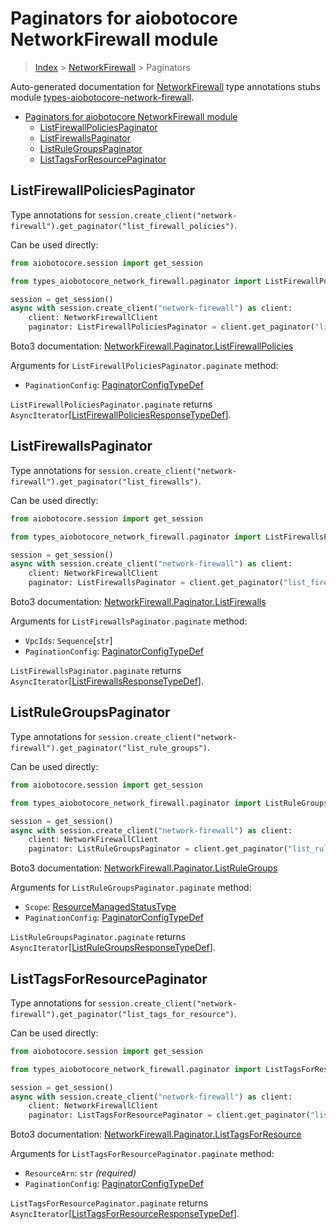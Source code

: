 <a id="paginators-for-aiobotocore-networkfirewall-module"></a>

# Paginators for aiobotocore NetworkFirewall module

> [Index](../README.md) > [NetworkFirewall](./README.md) > Paginators

Auto-generated documentation for
[NetworkFirewall](https://boto3.amazonaws.com/v1/documentation/api/latest/reference/services/network-firewall.html#NetworkFirewall)
type annotations stubs module
[types-aiobotocore-network-firewall](https://pypi.org/project/types-aiobotocore-network-firewall/).

- [Paginators for aiobotocore NetworkFirewall module](#paginators-for-aiobotocore-networkfirewall-module)
  - [ListFirewallPoliciesPaginator](#listfirewallpoliciespaginator)
  - [ListFirewallsPaginator](#listfirewallspaginator)
  - [ListRuleGroupsPaginator](#listrulegroupspaginator)
  - [ListTagsForResourcePaginator](#listtagsforresourcepaginator)

<a id="listfirewallpoliciespaginator"></a>

## ListFirewallPoliciesPaginator

Type annotations for
`session.create_client("network-firewall").get_paginator("list_firewall_policies")`.

Can be used directly:

```python
from aiobotocore.session import get_session

from types_aiobotocore_network_firewall.paginator import ListFirewallPoliciesPaginator

session = get_session()
async with session.create_client("network-firewall") as client:
    client: NetworkFirewallClient
    paginator: ListFirewallPoliciesPaginator = client.get_paginator("list_firewall_policies")
```

Boto3 documentation:
[NetworkFirewall.Paginator.ListFirewallPolicies](https://boto3.amazonaws.com/v1/documentation/api/latest/reference/services/network-firewall.html#NetworkFirewall.Paginator.ListFirewallPolicies)

Arguments for `ListFirewallPoliciesPaginator.paginate` method:

- `PaginationConfig`:
  [PaginatorConfigTypeDef](./type_defs.md#paginatorconfigtypedef)

`ListFirewallPoliciesPaginator.paginate` returns
`AsyncIterator`\[[ListFirewallPoliciesResponseTypeDef](./type_defs.md#listfirewallpoliciesresponsetypedef)\].

<a id="listfirewallspaginator"></a>

## ListFirewallsPaginator

Type annotations for
`session.create_client("network-firewall").get_paginator("list_firewalls")`.

Can be used directly:

```python
from aiobotocore.session import get_session

from types_aiobotocore_network_firewall.paginator import ListFirewallsPaginator

session = get_session()
async with session.create_client("network-firewall") as client:
    client: NetworkFirewallClient
    paginator: ListFirewallsPaginator = client.get_paginator("list_firewalls")
```

Boto3 documentation:
[NetworkFirewall.Paginator.ListFirewalls](https://boto3.amazonaws.com/v1/documentation/api/latest/reference/services/network-firewall.html#NetworkFirewall.Paginator.ListFirewalls)

Arguments for `ListFirewallsPaginator.paginate` method:

- `VpcIds`: `Sequence`\[`str`\]
- `PaginationConfig`:
  [PaginatorConfigTypeDef](./type_defs.md#paginatorconfigtypedef)

`ListFirewallsPaginator.paginate` returns
`AsyncIterator`\[[ListFirewallsResponseTypeDef](./type_defs.md#listfirewallsresponsetypedef)\].

<a id="listrulegroupspaginator"></a>

## ListRuleGroupsPaginator

Type annotations for
`session.create_client("network-firewall").get_paginator("list_rule_groups")`.

Can be used directly:

```python
from aiobotocore.session import get_session

from types_aiobotocore_network_firewall.paginator import ListRuleGroupsPaginator

session = get_session()
async with session.create_client("network-firewall") as client:
    client: NetworkFirewallClient
    paginator: ListRuleGroupsPaginator = client.get_paginator("list_rule_groups")
```

Boto3 documentation:
[NetworkFirewall.Paginator.ListRuleGroups](https://boto3.amazonaws.com/v1/documentation/api/latest/reference/services/network-firewall.html#NetworkFirewall.Paginator.ListRuleGroups)

Arguments for `ListRuleGroupsPaginator.paginate` method:

- `Scope`: [ResourceManagedStatusType](./literals.md#resourcemanagedstatustype)
- `PaginationConfig`:
  [PaginatorConfigTypeDef](./type_defs.md#paginatorconfigtypedef)

`ListRuleGroupsPaginator.paginate` returns
`AsyncIterator`\[[ListRuleGroupsResponseTypeDef](./type_defs.md#listrulegroupsresponsetypedef)\].

<a id="listtagsforresourcepaginator"></a>

## ListTagsForResourcePaginator

Type annotations for
`session.create_client("network-firewall").get_paginator("list_tags_for_resource")`.

Can be used directly:

```python
from aiobotocore.session import get_session

from types_aiobotocore_network_firewall.paginator import ListTagsForResourcePaginator

session = get_session()
async with session.create_client("network-firewall") as client:
    client: NetworkFirewallClient
    paginator: ListTagsForResourcePaginator = client.get_paginator("list_tags_for_resource")
```

Boto3 documentation:
[NetworkFirewall.Paginator.ListTagsForResource](https://boto3.amazonaws.com/v1/documentation/api/latest/reference/services/network-firewall.html#NetworkFirewall.Paginator.ListTagsForResource)

Arguments for `ListTagsForResourcePaginator.paginate` method:

- `ResourceArn`: `str` *(required)*
- `PaginationConfig`:
  [PaginatorConfigTypeDef](./type_defs.md#paginatorconfigtypedef)

`ListTagsForResourcePaginator.paginate` returns
`AsyncIterator`\[[ListTagsForResourceResponseTypeDef](./type_defs.md#listtagsforresourceresponsetypedef)\].
